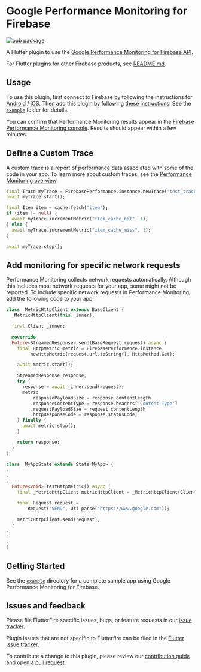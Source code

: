 # Google Performance Monitoring for Firebase

[![pub package](https://img.shields.io/pub/v/firebase_performance.svg)](https://pub.dev/packages/firebase_performance)

A Flutter plugin to use the [Google Performance Monitoring for Firebase API](https://firebase.google.com/docs/perf-mon/).

For Flutter plugins for other Firebase products, see [README.md](https://github.com/FirebaseExtended/flutterfire/blob/master/README.md).

## Usage

To use this plugin, first connect to Firebase by following the instructions for [Android](https://firebase.flutter.dev/docs/installation/android) / [iOS](https://firebase.flutter.dev/docs/installation/ios). Then add this plugin by following [these instructions](https://firebase.flutter.dev/docs/performance/overview). See the [`example`](example) folder for details.

You can confirm that Performance Monitoring results appear in the [Firebase Performance Monitoring console](https://firebase.corp.google.com/project/_/performance). Results should appear within a few minutes.

## Define a Custom Trace

A custom trace is a report of performance data associated with some of the code in your app. To learn more about custom traces, see the [Performance Monitoring overview](https://firebase.google.com/docs/perf-mon/custom-code-traces).

```dart
final Trace myTrace = FirebasePerformance.instance.newTrace("test_trace");
await myTrace.start();

final Item item = cache.fetch("item");
if (item != null) {
  await myTrace.incrementMetric("item_cache_hit", 1);
} else {
  await myTrace.incrementMetric("item_cache_miss", 1);
}

await myTrace.stop();
```

## Add monitoring for specific network requests

Performance Monitoring collects network requests automatically. Although this includes most network requests for your app, some might not be reported. To include specific network requests in Performance Monitoring, add the following code to your app:

```dart
class _MetricHttpClient extends BaseClient {
  _MetricHttpClient(this._inner);

  final Client _inner;

  @override
  Future<StreamedResponse> send(BaseRequest request) async {
    final HttpMetric metric = FirebasePerformance.instance
        .newHttpMetric(request.url.toString(), HttpMethod.Get);

    await metric.start();

    StreamedResponse response;
    try {
      response = await _inner.send(request);
      metric
        ..responsePayloadSize = response.contentLength
        ..responseContentType = response.headers['Content-Type']
        ..requestPayloadSize = request.contentLength
        ..httpResponseCode = response.statusCode;
    } finally {
      await metric.stop();
    }

    return response;
  }
}

class _MyAppState extends State<MyApp> {
.
.
.
  Future<void> testHttpMetric() async {
    final _MetricHttpClient metricHttpClient = _MetricHttpClient(Client());

    final Request request =
        Request("SEND", Uri.parse("https://www.google.com"));

    metricHttpClient.send(request);
  }
.
.
.
}
```

## Getting Started

See the [`example`](example) directory for a complete sample app using Google Performance Monitoring for Firebase.

## Issues and feedback

Please file FlutterFire specific issues, bugs, or feature requests in our [issue tracker](https://github.com/FirebaseExtended/flutterfire/issues/new).

Plugin issues that are not specific to Flutterfire can be filed in the [Flutter issue tracker](https://github.com/flutter/flutter/issues/new).

To contribute a change to this plugin,
please review our [contribution guide](https://github.com/FirebaseExtended/flutterfire/blob/master/CONTRIBUTING.md)
and open a [pull request](https://github.com/FirebaseExtended/flutterfire/pulls).
